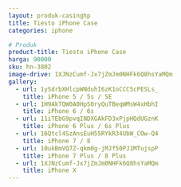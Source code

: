 ```yaml
---
layout: produk-casinghp
title: Tiesto iPhone Case
categories: iphone

# Produk
product-title: Tiesto iPhone Case
harga: 90000
sku: hn-3802
image-drive: 1XJNzCumf-Jx7jZmJm0NHFk6Q8hsYaMQm
gallery:
  - url: 1ySdrbXHlcpWNduhI6zK1oCCC5cPESLs_
    title: iPhone 5 / 5s / SE
  - url: 1H9AkTQW0A0HpS0ryQuTBeqWMsW4xHbhI
    title: iPhone 6 / 6s
  - url: 11iTEbG9pvqINDXGAkFD3xPjpHQdUGznK
    title: iPhone 6 Plus / 6s Plus
  - url: 16Qtcl4SzAnsEuH55RYkR34UbW_COw-Q4
    title: iPhone 7 / 8
  - url: 10ukBmVQ7Z-qkm0g-jMJf50PJ1MTujspP
    title: iPhone 7 Plus / 8 Plus
  - url: 1XJNzCumf-Jx7jZmJm0NHFk6Q8hsYaMQm
    title: iPhone X
---
```

